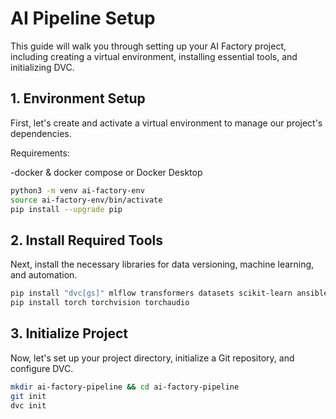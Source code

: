 # AI Pipeline Setup

This guide will walk you through setting up your AI Factory project, including creating a virtual environment, installing essential tools, and initializing DVC.

## 1. Environment Setup

First, let's create and activate a virtual environment to manage our project's dependencies.

Requirements:

-docker & docker compose or Docker Desktop

```bash
python3 -m venv ai-factory-env
source ai-factory-env/bin/activate
pip install --upgrade pip
```

## 2. Install Required Tools

Next, install the necessary libraries for data versioning, machine learning, and automation.

```bash
pip install "dvc[gs]" mlflow transformers datasets scikit-learn ansible
pip install torch torchvision torchaudio
```

## 3. Initialize Project

Now, let's set up your project directory, initialize a Git repository, and configure DVC.

```bash
mkdir ai-factory-pipeline && cd ai-factory-pipeline
git init
dvc init
```
